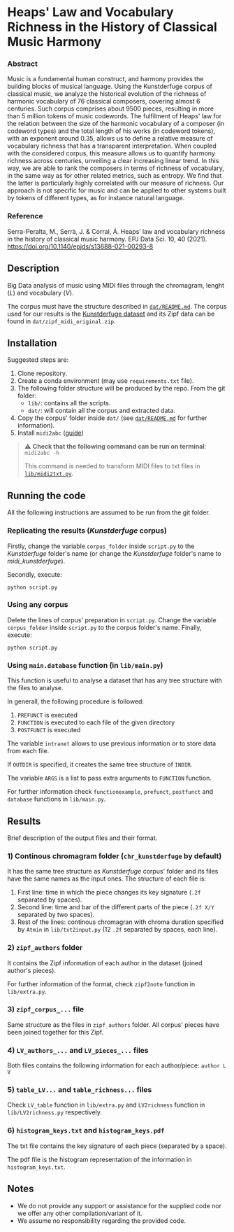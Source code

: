 # Heaps' Law and Vocabulary Richness in the History of Classical Music Harmony

### Abstract

Music is a fundamental human construct, and harmony provides the building blocks of musical language. Using the Kunstderfuge corpus of classical music, we analyze the historical evolution of the richness of harmonic vocabulary of 76 classical composers, covering almost 6 centuries. Such corpus comprises about 9500 pieces, resulting in more than 5 million tokens of music codewords. The fulfilment of Heaps' law for the relation between the size of the harmonic vocabulary of a composer (in codeword types) and the total length of his works (in codeword tokens), with an exponent around 0.35, allows us to define a relative measure of vocabulary richness that has a transparent interpretation. When coupled with the considered corpus, this measure allows us to quantify harmony richness across centuries, unveiling a clear increasing linear trend. In this way, we are able to rank the composers in terms of richness of vocabulary, in the same way as for other related metrics, such as entropy. We find that the latter is particularly highly correlated with our measure of richness. Our approach is not specific for music and can be applied to other systems built by tokens of different types, as for instance natural language.

### Reference

Serra-Peralta, M., Serrà, J. & Corral, Á. Heaps’ law and vocabulary richness in the history of classical music harmony. EPJ Data Sci. 10, 40 (2021). https://doi.org/10.1140/epjds/s13688-021-00293-8


## Description

Big Data analysis of music using MIDI files through the chromagram, lenght (_L_) and vocabulary (_V_). 

The corpus must have the structure described in [`dat/README.md`](dat/README.md). 
The corpus used for our results is the [Kunstderfuge dataset](http://www.kunstderfuge.com/) and its Zipf data can be found in `dat/zipf_midi_original.zip`. 


## Installation

Suggested steps are:

1. Clone repository.
1. Create a conda environment (may use `requirements.txt` file).
1. The following folder structure will be produced by the repo. From the git folder:
    - `lib/`: contains all the scripts.
    - `dat/`: will contain all the corpus and extracted data.
1. Copy the corpus' folder inside `dat/` (see [`dat/README.md`](dat/README.md) for further information). 
1. Install `midi2abc` ([guide](https://command-not-found.com/midi2abc))

> :warning: **Check that the following command can be run on terminal**: `midi2abc -h`
> 
> This command is needed to transform MIDI files to txt files in [`lib/midi2txt.py`](lib/midi2txt.py). 


## Running the code

All the following instructions are assumed to be run from the git folder. 

### Replicating the results (_Kunstderfuge_ corpus)

Firstly, change the variable `corpus_folder` inside `script.py` to the _Kunstderfuge_ folder's name (or change the _Kunstderfuge_ folder's name to _midi_kunstderfuge_). 

Secondly, execute:
```
python script.py
```

### Using any corpus

Delete the lines of corpus' preparation in `script.py`. Change the variable `corpus_folder` inside `script.py` to the corpus folder's name. Finally, execute:
```
python script.py
```

### Using `main.database` function (in `lib/main.py`)

This function is useful to analyse a dataset that has any tree structure with the files to analyse. 

In generall, the following procedure is followed:
1. `PREFUNCT` is executed
1. `FUNCTION` is executed to each file of the given directory
1. `POSTFUNCT` is executed

The variable `intranet` allows to use previous information or to store data from each file. 

If `OUTDIR` is specified, it creates the same tree structure of `INDIR`. 

The variable `ARGS` is a list to pass extra arguments to `FUNCTION` function. 

For further information check `functionexample`, `prefunct`, `postfunct` and `database` functions in `lib/main.py`. 


## Results

Brief description of the output files and their format. 

### 1) Continous chromagram folder (`chr_kunstderfuge` by default)

It has the same tree structure as _Kunstderfuge_ corpus' folder and its files have the same names as the input ones. 
The structure of each file is:
1. First line: time in which the piece changes its key signature (`.2f` separated by spaces).
1. Second line: time and bar of the different parts of the piece (`.2f X/Y` separated by two spaces).
1. Rest of the lines: continous chromagran with chroma duration specified by `Atmin` in `lib/txt2input.py` (12 `.2f` separated by spaces, each line).

### 2) `zipf_authors` folder

It contains the Zipf information of each author in the dataset (joined author's pieces). 

For further information of the format, check `zipf2note` function in `lib/extra.py`. 

### 3) `zipf_corpus_...` file

Same structure as the files in `zipf_authors` folder. All corpus' pieces have been joined together for this Zipf. 

### 4) `LV_authors_...` and `LV_pieces_...` files

Both files contains the following information for each author/piece: `author L V`

### 5) `table_LV...` and `table_richness...` files

Check `LV_table` function in `lib/extra.py` and `LV2richness` function in `lib/LV2richness.py` respectively. 

### 6) `histogram_keys.txt` and `histogram_keys.pdf`

The txt file contains the key signature of each piece (separated by a space). 

The pdf file is the histogram representation of the information in `histogram_keys.txt`. 


## Notes

- We do not provide any support or assistance for the supplied code nor we offer any other compilation/variant of it.
- We assume no responsibility regarding the provided code.
